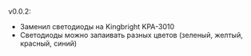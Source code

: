 v0.0.2:

- Заменил светодиоды на Kingbright KPA-3010
- Светодиоды можно запаивать разных цветов (зеленый, желтый, красный, синий)